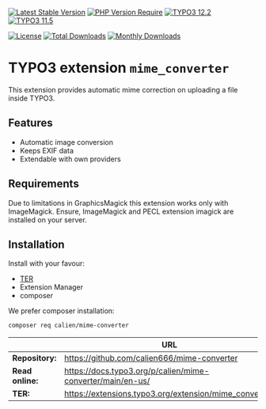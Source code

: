 [![Latest Stable Version](https://poser.pugx.org/calien/mime-converter/v/stable.svg)](https://packagist.org/packages/calien/mime-converter)
[![PHP Version Require](http://poser.pugx.org/calien/mime-converter/require/php)](https://packagist.org/packages/calien/mime-converter)
[![TYPO3 12.2](https://img.shields.io/badge/TYPO3-12.2-green.svg?style=flat-square)](https://get.typo3.org/version/12)
[![TYPO3 11.5](https://img.shields.io/badge/TYPO3-11.5-green.svg?style=flat-square)](https://get.typo3.org/version/11)

[![License](http://poser.pugx.org/calien/mime-converter/license)](https://packagist.org/packages/calien/mime-converter)
[![Total Downloads](https://poser.pugx.org/calien/mime-converter/downloads.svg)](https://packagist.org/packages/calien/mime-converter)
[![Monthly Downloads](https://poser.pugx.org/calien/mime-converter/d/monthly)](https://packagist.org/packages/calien/mime-converter)

# TYPO3 extension `mime_converter`

This extension provides automatic mime correction on uploading a file
inside TYPO3.

## Features

* Automatic image conversion
* Keeps EXIF data
* Extendable with own providers

## Requirements

Due to limitations in GraphicsMagick this extension works only with
ImageMagick. Ensure, ImageMagick and PECL extension imagick are
installed on your server.

## Installation

Install with your favour:

* [TER](https://extensions.typo3.org/extension/mime_converter/)
* Extension Manager
* composer

We prefer composer installation:

```bash
composer req calien/mime-converter
```

|                  | URL                                                        |
|------------------|------------------------------------------------------------|
| **Repository:**  | https://github.com/calien666/mime-converter                |
| **Read online:** | https://docs.typo3.org/p/calien/mime-converter/main/en-us/ |
| **TER:**         | https://extensions.typo3.org/extension/mime_converter/     |
